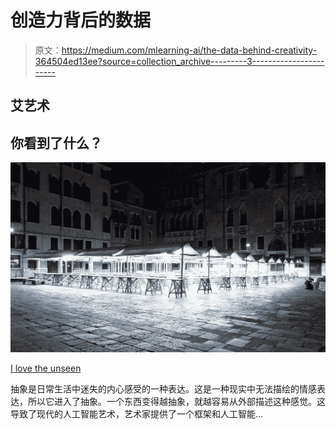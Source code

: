# 创造力背后的数据

> 原文：<https://medium.com/mlearning-ai/the-data-behind-creativity-364504ed13ee?source=collection_archive---------3----------------------->

## 艾艺术

## 你看到了什么？

![](img/c0317c9276bf1218c1d92e32f2a227c1.png)

[I love the unseen](https://mlearning.substack.com/p/i-love-the-unseen?r=z7zu8&utm_campaign=post&utm_medium=web)

抽象是日常生活中迷失的内心感受的一种表达。这是一种现实中无法描绘的情感表达，所以它进入了抽象。一个东西变得越抽象，就越容易从外部描述这种感觉。这导致了现代的人工智能艺术，艺术家提供了一个框架和人工智能…